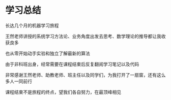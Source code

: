 # 学习总结

长达几个月的机器学习旅程

王然老师讲授的系统学习方法论、业务角度出发去思考、数学理论的推导都让我收获良多

也从零开始动手实验和独立了解最新的算法

由于非科班出身，经常需要在课程结束后反复翻阅学习笔记以及代码

非常感谢王然老师、助教老师、班主任以及同学们，为我打开了一扇窗，还有这么多人一同前行

课程结束不是旅程的终点，望我们各自努力，在最顶峰相见
